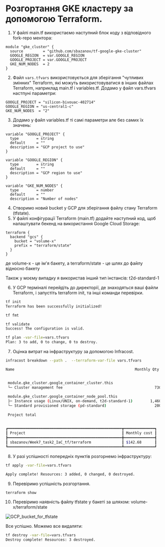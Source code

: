 # Розгортання GKE кластеру за допомогою Terraform.
1. У файлі main.tf використаємо наступний блок коду з відповідного fork-repo ментора:
```hlc
module "gke_cluster" {
  source         = "github.com/sbazanov/tf-google-gke-cluster"
  GOOGLE_REGION  = var.GOOGLE_REGION
  GOOGLE_PROJECT = var.GOOGLE_PROJECT
  GKE_NUM_NODES  = 2
}
```

2. Файл `vars.tfvars` використовується для зберігання "чутливих змінних" Terraform, які можуть використовуватися в інших файлах Terraform, наприклад main.tf і variables.tf.
  Додамо у файл vars.tfvars настпуні параметри:
```hcl
GOOGLE_PROJECT = "silicon-bivouac-402714"
GOOGLE_REGION = "us-central1-c"
GKE_NUM_NODES  = "2"
```
3. Додамо у файл variables.tf ті самі параметри але без самих їх значень:
```hlc
variable "GOOGLE_PROJECT" {
  type        = string
  default     = ""
  description = "GCP project to use"
}

variable "GOOGLE_REGION" {
  type        = string
  default     = ""
  description = "GCP region to use"
}

variable "GKE_NUM_NODES" {
  type        = number
  default     = ""
  description = "Number of nodes"

```

4. Створимо новий bucket у GCP для зберігання файлу стану Terraform (tfstate).
5. У файлі конфігурації Terraform (main.tf) додайте наступний код, щоб налаштувати бекенд на використання Google Cloud Storage:
```hcl
terraform {
  backend "gcs" {
    bucket = "volume-x"
    prefix = "terraform/state"
  }
}
```
де volume-x - це ім'я бакету, а terraform/state - це шлях до файлу відносно бакету

Також у моєму випадку я використав інший тип інстансів:
t2d-standard-1


6. У GCP терміналі перейдіть до директорії, де знаходяться ваші файли Terraform, і запустіть terraform init, та інші команди перевірки.
```sh
tf init                              
Terraform has been successfully initialized!

tf fmt

tf validate
Success! The configuration is valid.

tf plan -var-file=vars.tfvars
Plan: 3 to add, 0 to change, 0 to destroy.
```

7. Оцінка витрат на інфраструктуру за допомогою Infracost.
```sh 
infracost breakdown --path .  --terraform-var-file vars.tfvars
```
```sh 
Name                                                       Monthly Qty  Unit   Monthly Cost 

                                                                                             
 module.gke_cluster.google_container_cluster.this                                            
 └─ Cluster management fee                                          730  hours        $73.00 
                                                                                             
 module.gke_cluster.google_container_node_pool.this                                          
 ├─ Instance usage (Linux/UNIX, on-demand, t2d-standard-1)        1,460  hours        $61.68 
 └─ Standard provisioned storage (pd-standard)                      200  GB            $8.00 
                                                                                             
 Project total                                                                       $142.68 
 
 
┏━━━━━━━━━━━━━━━━━━━━━━━━━━━━━━━━━━━━━━━━━━━━━━━━━━━━┳━━━━━━━━━━━━━━┓
┃ Project                                            ┃ Monthly cost ┃
┣━━━━━━━━━━━━━━━━━━━━━━━━━━━━━━━━━━━━━━━━━━━━━━━━━━━━╋━━━━━━━━━━━━━━┫
┃ sbazanov/Week7_task2_IaC_tf/terraform              ┃ $142.68      ┃
┗━━━━━━━━━━━━━━━━━━━━━━━━━━━━━━━━━━━━━━━━━━━━━━━━━━━━┻━━━━━━━━━━━━━━┛
```

8. У разі успішності попередніх пунктів розгорнемо інфраструктуру:
```sh
tf apply -var-file=vars.tfvars

Apply complete! Resources: 3 added, 0 changed, 0 destroyed.
```
9. Перевіримо успішність розгортання.
```sh
terraform show 
```
10. Перевіримо наявність файлу tfstate у бакеті за шляхом: volume-x/terraform/state

![GCP_bucket_for_tfstate](https://github.com/sbazanov/Week7_task2_IaC_tf/assets/96147501/54ad61a5-316a-44f5-84ff-675ec595093c)

Все успішно. Можемо все видаляти:
```sh
tf destroy -var-file=vars.tfvars
Destroy complete! Resources: 3 destroyed.
```
